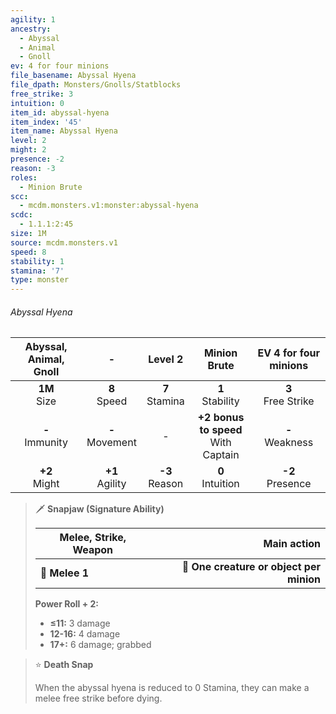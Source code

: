 ```yaml
---
agility: 1
ancestry:
  - Abyssal
  - Animal
  - Gnoll
ev: 4 for four minions
file_basename: Abyssal Hyena
file_dpath: Monsters/Gnolls/Statblocks
free_strike: 3
intuition: 0
item_id: abyssal-hyena
item_index: '45'
item_name: Abyssal Hyena
level: 2
might: 2
presence: -2
reason: -3
roles:
  - Minion Brute
scc:
  - mcdm.monsters.v1:monster:abyssal-hyena
scdc:
  - 1.1.1:2:45
size: 1M
source: mcdm.monsters.v1
speed: 8
stability: 1
stamina: '7'
type: monster
---
```


###### Abyssal Hyena

| Abyssal, Animal, Gnoll |          -          |      Level 2       |              Minion Brute               | EV 4 for four minions  |
| :--------------------: | :-----------------: | :----------------: | :-------------------------------------: | :--------------------: |
|    **1M**<br/> Size    |  **8**<br/> Speed   | **7**<br/> Stamina |          **1**<br/> Stability           | **3**<br/> Free Strike |
|  **-**<br/> Immunity   | **-**<br/> Movement |         -          | **+2 bonus to speed**<br/> With Captain |  **-**<br/> Weakness   |
|   **+2**<br/> Might    | **+1**<br/> Agility | **-3**<br/> Reason |          **0**<br/> Intuition           |  **-2**<br/> Presence  |

<!-- -->
> 🗡 **Snapjaw (Signature Ability)**
>
> | **Melee, Strike, Weapon** |                          **Main action** |
> | ------------------------- | ---------------------------------------: |
> | **📏 Melee 1**            | **🎯 One creature or object per minion** |
>
> **Power Roll + 2:**
>
> - **≤11:** 3 damage
> - **12-16:** 4 damage
> - **17+:** 6 damage; grabbed

<!-- -->
> ⭐️ **Death Snap**
>
> When the abyssal hyena is reduced to 0 Stamina, they can make a melee free strike before dying.
